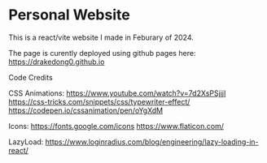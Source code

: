 # Personal Website

This is a react/vite website I made in Feburary of 2024. 

The page is curently deployed using github pages here: https://drakedong0.github.io

Code Credits

CSS Animations:
https://www.youtube.com/watch?v=7d2XsPSjjjI
https://css-tricks.com/snippets/css/typewriter-effect/ 
https://codepen.io/cssanimation/pen/oYgXdM

Icons: 
https://fonts.google.com/icons
https://www.flaticon.com/ 

LazyLoad: 
https://www.loginradius.com/blog/engineering/lazy-loading-in-react/ 
